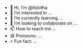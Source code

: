 - 👋 Hi, I’m @itslotha
- 👀 I’m interested in ...
- 🌱 I’m currently learning ...
- 💞️ I’m looking to collaborate on ...
- 📫 How to reach me ...
- 😄 Pronouns: ...
- ⚡ Fun fact: ...

<!---
itslotha/itslotha is a ✨ special ✨ repository because its `README.md` (this file) appears on your GitHub profile.
You can click the Preview link to take a look at your changes.
--->
